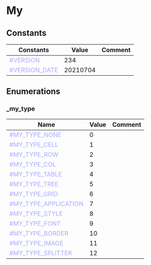 
# My

## Constants

|Constants|Value|Comment|
| --- | --- | --- |
|<span style="color:#AAAAFF">\#VERSION</span>| 234||
|<span style="color:#AAAAFF">\#VERSION\_DATE</span>| 20210704||


## Enumerations


### \_my\_type
|Name|Value|Comment|
| --- | --- | --- |
|<span style="color:#AAAAFF">\#MY\_TYPE\_NONE</span>|0||
|<span style="color:#AAAAFF">\#MY\_TYPE\_CELL</span>|1||
|<span style="color:#AAAAFF">\#MY\_TYPE\_ROW</span>|2||
|<span style="color:#AAAAFF">\#MY\_TYPE\_COL</span>|3||
|<span style="color:#AAAAFF">\#MY\_TYPE\_TABLE</span>|4||
|<span style="color:#AAAAFF">\#MY\_TYPE\_TREE</span>|5||
|<span style="color:#AAAAFF">\#MY\_TYPE\_GRID</span>|6||
|<span style="color:#AAAAFF">\#MY\_TYPE\_APPLICATION</span>|7||
|<span style="color:#AAAAFF">\#MY\_TYPE\_STYLE</span>|8||
|<span style="color:#AAAAFF">\#MY\_TYPE\_FONT</span>|9||
|<span style="color:#AAAAFF">\#MY\_TYPE\_BORDER</span>|10||
|<span style="color:#AAAAFF">\#MY\_TYPE\_IMAGE</span>|11||
|<span style="color:#AAAAFF">\#MY\_TYPE\_SPLITTER</span>|12||


